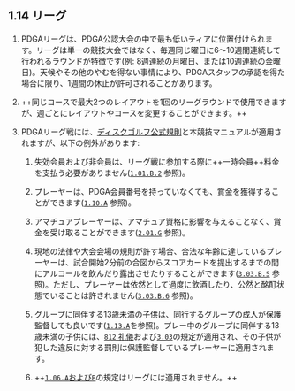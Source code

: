 ## 1.14 リーグ

1. PDGAリーグは、PDGA公認大会の中で最も低いティアに位置付けられます。リーグは単一の競技大会ではなく、毎週同じ曜日に6〜10週間連続して行われるラウンドが特徴です(例: 8週連続の月曜日、または10週連続の金曜日)。天候やその他のやむを得ない事情により、PDGAスタッフの承認を得た場合に限り、1週間の休止が許可されることがあります。

1. ++同じコースで最大2つのレイアウトを1回のリーグラウンドで使用できますが、週ごとにレイアウトやコースを変更することができます。++

1. PDGAリーグ戦には、[ディスクゴルフ公式規則](ordg/index)と本競技マニュアルが適用されますが、以下の例外があります:

	1.	失効会員および非会員は、リーグ戦に参加する際に++一時会員++料金を支払う必要がありません([`1.01.B.2`](#セクション1-トーナメント手順) 参照)。

	1.	プレーヤーは、PDGA会員番号を持っていなくても、賞金を獲得することができます([`1.10.A`](#賞品の配布) 参照)。

	1.	アマチュアプレーヤーは、アマチュア資格に影響を与えることなく、賞金を受け取ることができます([`2.01.G`](#一般事項) 参照)。

	1.	現地の法律や大会会場の規則が許す場合、合法な年齢に達しているプレーヤーは、試合開始2分前の合図からスコアカードを提出するまでの間にアルコールを飲んだり露出させたりすることができます([`3.03.B.5`](#プレーヤーの不正行為) 参照)。ただし、プレーヤーは依然として過度に飲酒したり、公然と酩酊状態でいることは許されません([`3.03.B.6`](#プレーヤーの不正行為) 参照)。

    1. グループに同伴する13歳未満の子供は、同行するグループの成人が保護監督しても良いです([`1.13.A`](#若年者の安全)を参照)。プレー中のグループに同伴する13歳未満の子供には、[`812` 礼儀](ordg/812)および[`3.03`](#プレーヤーの不正行為)の規定が適用され、その子供が犯した違反に対する罰則は保護監督しているプレーヤーに適用されます。

    1. ++[`1.06.A`および`B`](#グループ分けとセクション分け)の規定はリーグには適用されません。++
